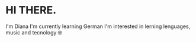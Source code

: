 # HI THERE.
I'm Diana 
I'm currently learning German
I'm interested in lerning lenguages, music and tecnology 
🤓
